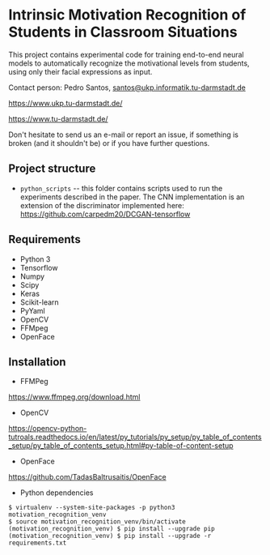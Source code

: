 # Intrinsic Motivation Recognition of Students in Classroom Situations

This project contains experimental code for training end-to-end neural models to automatically recognize the motivational levels from students, using only their facial expressions as input.

Contact person: Pedro Santos, santos@ukp.informatik.tu-darmstadt.de

https://www.ukp.tu-darmstadt.de/

https://www.tu-darmstadt.de/


Don't hesitate to send us an e-mail or report an issue, if something is broken (and it shouldn't be) or if you have further questions.

## Project structure
* `python_scripts` -- this folder contains scripts used to run the experiments described in the paper. The CNN implementation is an extension of the discriminator implemented here: https://github.com/carpedm20/DCGAN-tensorflow

## Requirements

* Python 3
* Tensorflow
* Numpy
* Scipy
* Keras
* Scikit-learn
* PyYaml
* OpenCV
* FFMpeg
* OpenFace

## Installation

* FFMPeg

https://www.ffmpeg.org/download.html

* OpenCV

https://opencv-python-tutroals.readthedocs.io/en/latest/py_tutorials/py_setup/py_table_of_contents_setup/py_table_of_contents_setup.html#py-table-of-content-setup

* OpenFace

https://github.com/TadasBaltrusaitis/OpenFace

* Python dependencies

```
$ virtualenv --system-site-packages -p python3 motivation_recognition_venv
$ source motivation_recognition_venv/bin/activate
(motivation_recognition_venv) $ pip install --upgrade pip
(motivation_recognition_venv) $ pip install --upgrade -r requirements.txt
```
